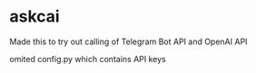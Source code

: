# askcai
Made this to try out calling of Telegram Bot API and OpenAI API

omited config.py which contains API keys
